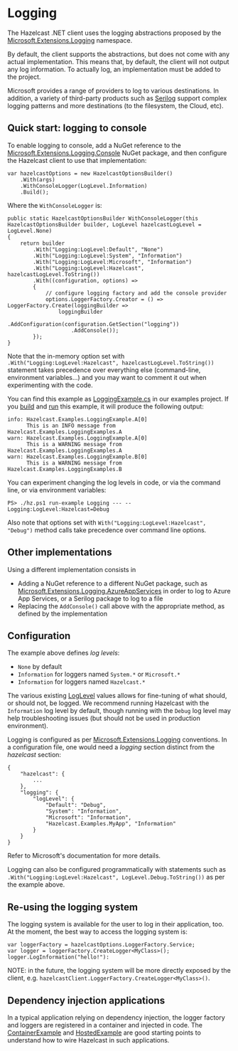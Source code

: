 # Logging

The Hazelcast .NET client uses the logging abstractions proposed by the [Microsoft.Extensions.Logging](https://docs.microsoft.com/en-us/aspnet/core/fundamentals/logging) namespace. 

By default, the client supports the abstractions, but does not come with any actual implementation. This means that, by default, the client will not output any log information. To actually log, an implementation must be added to the project.

Microsoft provides a range of providers to log to various destinations. In addition, a variety of third-party products such as [Serilog](https://serilog.net/) support complex logging patterns and more destinations (to the filesystem, the Cloud, etc).

## Quick start: logging to console

To enable logging to console, add a NuGet reference to the [Microsoft.Extensions.Logging.Console](https://www.nuget.org/packages/microsoft.extensions.logging.console) NuGet package, and then configure the Hazelcast client to use that implementation:

```
var hazelcastOptions = new HazelcastOptionsBuilder()
    .With(args)
    .WithConsoleLogger(LogLevel.Information)
    .Build();
```

Where the `WithConsoleLogger` is:

```
public static HazelcastOptionsBuilder WithConsoleLogger(this HazelcastOptionsBuilder builder, LogLevel hazelcastLogLevel = LogLevel.None)
{
    return builder
        .With("Logging:LogLevel:Default", "None")
        .With("Logging:LogLevel:System", "Information")
        .With("Logging:LogLevel:Microsoft", "Information")
        .With("Logging:LogLevel:Hazelcast", hazelcastLogLevel.ToString())
        .With((configuration, options) =>
        {
            // configure logging factory and add the console provider
            options.LoggerFactory.Creator = () => LoggerFactory.Create(loggingBuilder =>
                loggingBuilder
                    .AddConfiguration(configuration.GetSection("logging"))
                    .AddConsole());
        });
}
```

Note that the in-memory option set with `.With("Logging:LogLevel:Hazelcast", hazelcastLogLevel.ToString())` statement takes precedence over everything else (command-line, environment variables...) and you may want to comment it out when experimenting with the code.

You can find this example as [LoggingExample.cs](https://github.com/hazelcast/hazelcast-csharp-client/blob/master/src/Hazelcast.Net.Examples/LoggingExample.cs) in our examples project. If you [build](http://hazelcast.github.io/hazelcast-csharp-client/4.1.0/doc/contrib-build.html) and [run](http://hazelcast.github.io/hazelcast-csharp-client/4.1.0/doc/examples.html) this example, it will produce the following output:

```
info: Hazelcast.Examples.LoggingExample.A[0]
      This is an INFO message from Hazelcast.Examples.LoggingExamples.A
warn: Hazelcast.Examples.LoggingExample.A[0]
      This is a WARNING message from Hazelcast.Examples.LoggingExamples.A
warn: Hazelcast.Examples.LoggingExample.B[0]
      This is a WARNING message from Hazelcast.Examples.LoggingExamples.B
```

You can experiment changing the log levels in code, or via the command line, or via environment variables:

```
PS> ./hz.ps1 run-example Logging --- --Logging:LogLevel:Hazelcast=Debug
```

Also note that options set with `With("Logging:LogLevel:Hazelcast", "Debug")` method calls take precedence over command line options.

## Other implementations

Using a different implementation consists in
* Adding a NuGet reference to a different NuGet package, such as [Microsoft.Extensions.Logging.AzureAppServices](https://www.nuget.org/packages/Microsoft.Extensions.Logging.AzureAppServices/) in order to log to Azure App Services, or a Serilog package to log to a file
* Replacing the `AddConsole()` call above with the appropriate method, as defined by the implementation

## Configuration

The example above defines *log levels*:
* `None` by default
* `Information` for loggers named `System.*` or `Microsoft.*`
* `Information` for loggers named `Hazelcast.*`

The various existing [LogLevel](https://docs.microsoft.com/en-us/dotnet/api/microsoft.extensions.logging.loglevel) values allows for fine-tuning of what should, or should not, be logged. We recommend running Hazelcast with the `Information` log level by default, though running with the `Debug` log level may help troubleshooting issues (but should not be used in production environment).

Logging is configured as per [Microsoft.Extensions.Logging](https://docs.microsoft.com/en-us/aspnet/core/fundamentals/logging) conventions. In a configuration file, one would need a *logging* section distinct from the *hazelcast* section:

```
{
    "hazelcast": {
        ...
    },
    "logging": {
        "logLevel": {
            "Default": "Debug",
            "System": "Information",
            "Microsoft": "Information",
            "Hazelcast.Examples.MyApp", "Information" 
        }
    }
}
```

Refer to Microsoft's documentation for more details.

Logging can also be configured programmatically with statements such as `.With("Logging:LogLevel:Hazelcast", LogLevel.Debug.ToString())` as per the example above.

## Re-using the logging system

The logging system is available for the user to log in their application, too. At the moment, the best way to access the logging system is:

```
var loggerFactory = hazelcastOptions.LoggerFactory.Service;
var logger = loggerFactory.CreateLogger<MyClass>();
logger.LogInformation("hello!"):
```

NOTE: in the future, the logging system will be more directly exposed by the client, e.g. `hazelcastClient.LoggerFactory.CreateLogger<MyClass>()`.

## Dependency injection applications

In a typical application relying on dependency injection, the logger factory and loggers are registered in a container and injected in code. The [ContainerExample](https://github.com/hazelcast/hazelcast-csharp-client/blob/master/src/Hazelcast.Net.Examples/Client/ContainerExample.cs) and [HostedExample](https://github.com/hazelcast/hazelcast-csharp-client/blob/master/src/Hazelcast.Net.Examples/Client/HostedExample.cs) are good starting points to understand how to wire Hazelcast in such applications.


